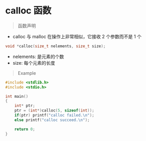 
&emsp;
# calloc 函数


>函数声明
- calloc 与 malloc 在操作上非常相似，它接收 2 个参数而不是 1 个
```c++
void *calloc(size_t nelements, size_t size);
```
- nelements: 是元素的个数
- size: 每个元素的长度
  
>Example
```c++
#include <stdlib.h>
#include <stdio.h>

int main()
{
    int* ptr;
    ptr = (int*)calloc(5, sizeof(int));
    if(ptr) printf("calloc failed.\n");
    else printf("calloc succeed.\n");

    return 0;
}
```

